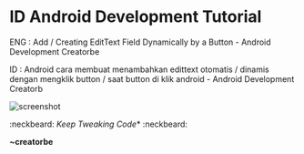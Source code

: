 # ID Android Development Tutorial
ENG   : Add / Creating EditText Field Dynamically by a Button - Android Development Creatorbe  

ID    : Android cara membuat menambahkan edittext otomatis / dinamis dengan mengklik button / saat button di klik android - Android Development Creatorb

![screenshot](https://raw.githubusercontent.com/creatorbe/AndroidButtonAddEditText/master/AndroidDeveloperCreatorbe-ss.png)

:neckbeard: *Keep Tweaking Code** :neckbeard:

**~creatorbe**
